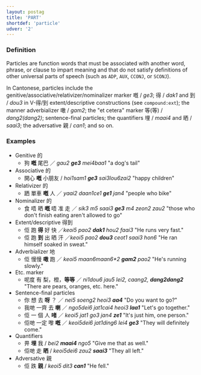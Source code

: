 ```yaml
---
layout: postag
title: 'PART'
shortdef: 'particle'
udver: '2'
---
```


### Definition

Particles are function words that must be associated with another word, phrase, or clause to impart meaning and that do not satisfy definitions of other universal parts of speech (such as `ADP`, `AUX`, `CCONJ`, or `SCONJ`). 

In Cantonese, particles include the genitive/associative/relativizer/nominalizer marker 嘅 / _ge3_; 得 / _dak1_ and 到 / _dou3_ in V-得/到 extent/descriptive constructions (see <a>`compound:ext`</a>); the manner adverbializer 噉 / _gam2_; the "et cetera" marker 等(等) / _dang2(dang2)_; sentence-final particles; the quantifiers 埋 / _maai4_ and 晒 / _saai3_; the adversative 親 / _can1_; and so on.

### Examples

- Genitive 的
  - 狗 <b>嘅</b> 尾巴 ／ _gau2 <b>ge3</b> mei4baa1_ "a dog's tail"
- Associative 的
  - 開心 <b>嘅</b> 小朋友 / _hoi1sam1 <b>ge3</b> sai3lou6zai2_ "happy children"
- Relativizer 的
  - 跴 單車 <b>嘅</b> 人 ／ _yaai2 daan1ce1 <b>ge1</b> jan4_ "people who bike"
- Nominalizer 的
  - 食 唔 晒 <b>嘅</b> 唔 准 走 ／ _sik3 m5 saai3 <b>ge3</b> m4 zeon2 zau2_ "those who don't finish eating aren't allowed to go"
- Extent/descriptive 得到
  - 佢 跑 <b>得</b> 好 快 ／_keoi5 pao2 <b>dak1</b> hou2 faai3_ "He runs very fast."
  - 佢 跑 <b>到</b> 出 晒 汗 ／_keoi5 pao2 <b>dou3</b> ceot1 saai3 hon6_ "He ran himself soaked in sweat."
- Adverbializer 地
  - 佢 慢慢 <b>噉</b> 跑 ／ _keoi5 maan6maan6*2 <b>gam2</b> pao2_ "He's running slowly."
- Etc. marker
  - 呢度 有 梨，橙，<b>等等</b> ／ _ni1dou6 jau5 lei2, caang2, <b>dang2dang2</b>_ "There are pears, oranges, etc. here."
- Sentence-final particles
  - 你 想 去 <b>呀</b> ？ ／ _nei5 soeng2 heoi3 <b>aa4</b>_ "Do you want to go?"
  - 我哋 一齊 去 <b>喇</b> ／ _ngo5dei6 jat1cai4 heoi3 <b>laa1</b>_ "Let's go together."
  - 佢 一 個 人 <b>啫</b> ／ _keoi5 jat1 go3 jan4 <b>ze1</b>_ "It's just him, one person."
  - 佢哋 一定 嚟 <b>嘅</b> ／ _keoi5dei6 jat1ding6 lei4 <b>ge3</b>_ "They will definitely come."
- Quantifiers
  - 畀 <b>埋</b> 我 / _bei2 <b>maai4</b> ngo5_ "Give me that as well."
  - 佢哋 走 <b>晒</b> / _keoi5dei6 zau2 <b>saai3</b>_ "They all left."
- Adversative 親
  - 佢 跌 <b>親</b> / _keoi5 dit3 <b>can1</b>_ "He fell."
<!-- Interlanguage links updated Po lis 14 15:34:34 CET 2022 -->
